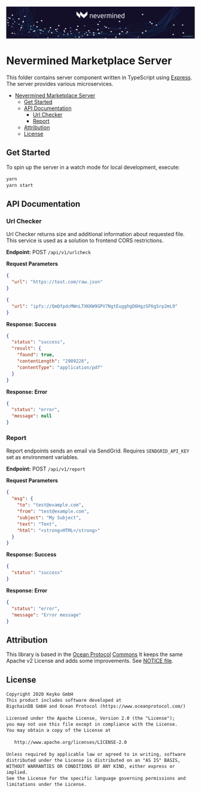 [![banner](https://raw.githubusercontent.com/nevermined-io/assets/main/images/logo/banner_logo.png)](https://nevermined.io)

# Nevermined Marketplace Server

This folder contains server component written in TypeScript using [Express](https://expressjs.com). The server provides various microservices.

- [Nevermined Marketplace Server](#nevermined-marketplace-server)
  - [Get Started](#get-started)
  - [API Documentation](#api-documentation)
    - [Url Checker](#url-checker)
    - [Report](#report)
  - [Attribution](#attribution)
  - [License](#license)

## Get Started

To spin up the server in a watch mode for local development, execute:

```bash
yarn
yarn start
```

## API Documentation

### Url Checker

Url Checker returns size and additional information about requested file. This service is used as a solution to frontend CORS restrictions.

**Endpoint:** POST `/api/v1/urlcheck`

**Request Parameters**

```json
{
  "url": "https://test.com/raw.json"
}
```

```json
{
  "url": "ipfs://QmQfpdcMWnLTXKKW9GPV7NgtEugghgD6HgzSF6gSrp2mL9"
}
```

**Response: Success**

```json
{
  "status": "success",
  "result": {
    "found": true,
    "contentLength": "2989228",
    "contentType": "application/pdf"
  }
}
```

**Response: Error**

```json
{
  "status": "error",
  "message": null
}
```

### Report

Report endpoints sends an email via SendGrid. Requires `SENDGRID_API_KEY` set as environment variables.

**Endpoint:** POST `/api/v1/report`

**Request Parameters**

```json
{
  "msg": {
    "to": "test@example.com",
    "from": "test@example.com",
    "subject": "My Subject",
    "text": "Text",
    "html": "<strong>HTML</strong>"
  }
}
```

**Response: Success**

```json
{
  "status": "success"
}
```

**Response: Error**

```json
{
  "status": "error",
  "message": "Error message"
}
```

## Attribution

This library is based in the [Ocean Protocol](https://oceanprotocol.com) [Commons](https://github.com/oceanprotocol/commons)
It keeps the same Apache v2 License and adds some improvements. See [NOTICE file](NOTICE).

## License

```
Copyright 2020 Keyko GmbH
This product includes software developed at
BigchainDB GmbH and Ocean Protocol (https://www.oceanprotocol.com/)

Licensed under the Apache License, Version 2.0 (the "License");
you may not use this file except in compliance with the License.
You may obtain a copy of the License at

   http://www.apache.org/licenses/LICENSE-2.0

Unless required by applicable law or agreed to in writing, software
distributed under the License is distributed on an "AS IS" BASIS,
WITHOUT WARRANTIES OR CONDITIONS OF ANY KIND, either express or implied.
See the License for the specific language governing permissions and
limitations under the License.
```
